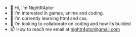 - 👋 Hi, I’m NightR4ptor
- 👀 I’m interested in games, anime and coding.
- 🌱 I’m currently learning html and css.
- 💞️ I’m looking to collaborate on coding and how its builded
- 📫 How to reach me email at nightr4ptor@gmail.com

<!---
NightR4ptor/NightR4ptor is a ✨ special ✨ repository because its `README.md` (this file) appears on your GitHub profile.
You can click the Preview link to take a look at your changes.
--->
